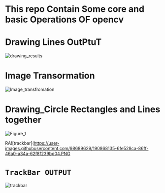 # This repo Contain Some core and basic Operations OF opencv



# Drawing Lines OutPtuT

![drawing_results](https://user-images.githubusercontent.com/98689629/190866255-b7a5efc8-8a88-4655-ac00-086cf9492be6.PNG)

# Image Transormation

![Image_transfromation](https://user-images.githubusercontent.com/98689629/190866259-f714cf77-a4af-4dde-a1ac-ea920640cd86.PNG)


# Drawing_Circle Rectangles and Lines together

![Figure_1](https://user-images.githubusercontent.com/98689629/190866262-16a9c623-1aa0-4b18-9193-776c9122e198.png)


RA![trackbar](https://user-images.githubusercontent.com/98689629/190868135-6fe528ca-86ff-46a0-a34a-62f8f239bd04.PNG

# `TrackBar OUTPUT `
![trackbar](https://user-images.githubusercontent.com/98689629/190868135-6fe528ca-86ff-46a0-a34a-62f8f239bd04.PNG)
